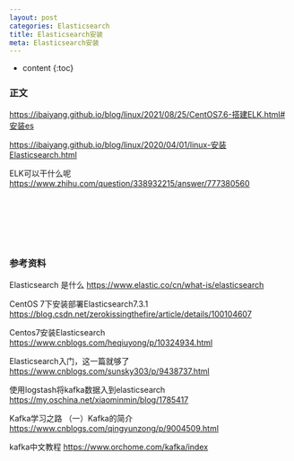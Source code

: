 ```yaml
---
layout: post
categories: Elasticsearch
title: Elasticsearch安装
meta: Elasticsearch安装
---
```

* content
{:toc}

### 正文

<https://ibaiyang.github.io/blog/linux/2021/08/25/CentOS7.6-搭建ELK.html#安装es>

<https://ibaiyang.github.io/blog/linux/2020/04/01/linux-安装Elasticsearch.html>

ELK可以干什么呢 <https://www.zhihu.com/question/338932215/answer/777380560>






<br/><br/><br/><br/><br/>
### 参考资料

Elasticsearch 是什么 <https://www.elastic.co/cn/what-is/elasticsearch>

CentOS 7下安装部署Elasticsearch7.3.1 <https://blog.csdn.net/zerokissingthefire/article/details/100104607>

Centos7安装Elasticsearch <https://www.cnblogs.com/heqiuyong/p/10324934.html>

Elasticsearch入门，这一篇就够了 <https://www.cnblogs.com/sunsky303/p/9438737.html>

使用logstash将kafka数据入到elasticsearch <https://my.oschina.net/xiaominmin/blog/1785417>

Kafka学习之路 （一）Kafka的简介 <https://www.cnblogs.com/qingyunzong/p/9004509.html>

kafka中文教程 <https://www.orchome.com/kafka/index>
